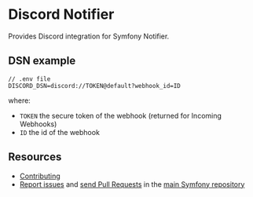Discord Notifier
================

Provides Discord integration for Symfony Notifier.

DSN example
-----------

```
// .env file
DISCORD_DSN=discord://TOKEN@default?webhook_id=ID
```

where:
 - `TOKEN` the secure token of the webhook (returned for Incoming Webhooks)
 - `ID` the id of the webhook


Resources
---------

  * [Contributing](https://symfony.com/doc/current/contributing/index.html)
  * [Report issues](https://github.com/symfony/symfony/issues) and
    [send Pull Requests](https://github.com/symfony/symfony/pulls)
    in the [main Symfony repository](https://github.com/symfony/symfony)
